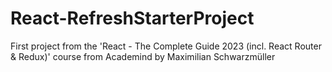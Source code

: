 # React-RefreshStarterProject
First project from the 'React - The Complete Guide 2023 (incl. React Router &amp; Redux)' course from Academind by Maximilian Schwarzmüller
